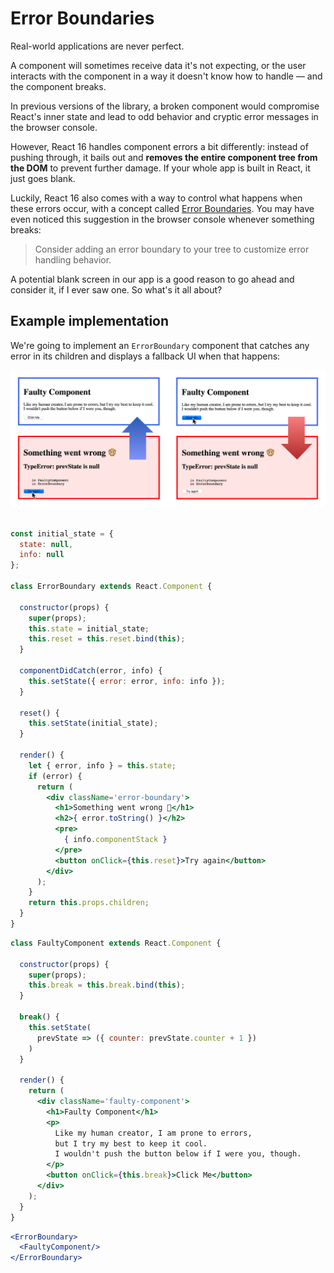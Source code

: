 # Error Boundaries

Real-world applications are never perfect. 

A component will sometimes receive data it's not expecting, or the user interacts with the component in a way it doesn't know how to handle — and the component breaks.

In previous versions of the library, a broken component would compromise React's inner state and lead to odd behavior and cryptic error messages in the browser console.

However, React 16 handles component errors a bit differently: instead of pushing through, it bails out and __removes the entire component tree from the DOM__ to prevent further damage. If your whole app is built in React, it just goes blank.

Luckily, React 16 also comes with a way to control what happens when these errors occur, with a concept called [Error Boundaries](https://reactjs.org/docs/error-boundaries.html). You may have even noticed this suggestion in the browser console whenever something breaks:

> Consider adding an error boundary to your tree to customize error handling behavior.

A potential blank screen in our app is a good reason to go ahead and consider it, if I ever saw one. So what's it all about?

## Example implementation

We're going to implement an `ErrorBoundary` component that catches any error in its children and displays a fallback UI when that happens:

![Error Boundary Demo](./assets/error-boundary.png)

```jsx

const initial_state = {
  state: null,
  info: null
};

class ErrorBoundary extends React.Component {

  constructor(props) {
    super(props);
    this.state = initial_state;
    this.reset = this.reset.bind(this);
  }
  
  componentDidCatch(error, info) {
    this.setState({ error: error, info: info });
  }

  reset() {
    this.setState(initial_state);
  }

  render() {
    let { error, info } = this.state;
    if (error) {
      return (
        <div className='error-boundary'>
          <h1>Something went wrong 🙊</h1>
          <h2>{ error.toString() }</h2>
          <pre>
            { info.componentStack }
          </pre>
          <button onClick={this.reset}>Try again</button>
        </div>
      );
    }
    return this.props.children;
  }
}
```

```jsx
class FaultyComponent extends React.Component {

  constructor(props) {
    super(props);
    this.break = this.break.bind(this);
  }

  break() {
    this.setState(
      prevState => ({ counter: prevState.counter + 1 })
    )
  }

  render() {
    return (
      <div className='faulty-component'>
        <h1>Faulty Component</h1>
        <p>
          Like my human creator, I am prone to errors, 
          but I try my best to keep it cool. 
          I wouldn't push the button below if I were you, though.
        </p>
        <button onClick={this.break}>Click Me</button>
      </div>
    );
  }
}
```

```jsx
<ErrorBoundary>
  <FaultyComponent/>
</ErrorBoundary>
```

